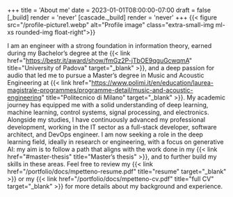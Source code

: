 +++
title = 'About me'
date = 2023-01-01T08:00:00-07:00
draft = false
[_build]
render = 'never'
[cascade._build]
render = 'never'
+++
{{< figure src="/profile-picture1.webp" alt="Profile image" class="extra-small-img ml-xs rounded-img float-right">}}

I am an engineer with a strong foundation in information theory, earned during my Bachelor’s degree at the
{{< link href="https://bestr.it/award/show/fmGz2P-jTbOE9qguGcwqmA" title="University of Padova" target="_blank" >}},
and a deep passion for audio that led me to pursue a Master’s degree in Music and Acoustic Engineering at
{{< link href="https://www.polimi.it/en/education/laurea-magistrale-programmes/programme-detail/music-and-acoustic-engineering" title="Politecnico di Milano" target="_blank" >}}.
My academic journey has equipped me with a solid understanding of deep learning, machine learning, control systems, 
signal processing, and electronics. Alongside my studies, I have continuously advanced my professional development, 
working in the IT sector as a full-stack developer, software architect, and DevOps engineer. I am now 
<span class="text-notice-light dark:text-notice-dark">seeking a role in the deep learning field</span>, 
ideally in research or engineering, with a focus on generative AI: my aim is to follow a path that aligns with the work 
done in my {{< link href="#master-thesis" title="Master’s thesis" >}}, and to further build my skills in these areas.
Feel free to review my {{< link href="/portfolio/docs/mpetteno-resume.pdf" title="resume" target="_blank" >}} or my
{{< link href="/portfolio/docs/mpetteno-cv.pdf" title="full CV" target="_blank" >}} for more details about my background 
and experience.